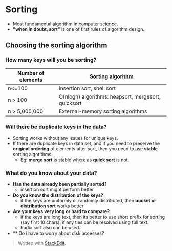 # Sorting

- Most fundamental algorithm in computer science. 
- **"when in doubt, sort"** is one of  first rules of algorithm design. 

## Choosing the sorting algorithm

### How many keys will you be sorting?
| Number of elements | Sorting algorithm |
|--|--|
| n<=100 | insertion sort, shell sort |
| n > 100 | O(nlogn) algorithms: heapsort, mergesort, quicksort |
| n > 5,000,000| External-memory sorting algorithms | 

### Will there be duplicate keys in the data?

 - Sorting works without any issues for unique keys.
 - If there are duplicate keys in data set, and if you need to preserve the **original ordering** of elements after sort, then you need to use **stable** sorting algorithms.
	 - Eg: **merge sort** is stable where as **quick sort** is not.

### What do you know about your data?

 - **Has the data already been partially sorted?**
	 - insertion sort might perform better
- **Do you know the distribution of the keys?**
	- if the keys are uniformly or randomly distributed, then **bucket or distribution sort** works better
- **Are your keys very long or hard to compare?**
	- if the keys are long text, then its better to use short prefix for sorting (say first 10 chars), if any ties can be resolved using full text.
	- Radix sort also can be used.
- ** Do i have to worry about disk accesses? 

> Written with [StackEdit](https://stackedit.io/).
<!--stackedit_data:
eyJoaXN0b3J5IjpbMjEyNDYyMjA0OSwtMjA5MTg2MjA2OCwtMT
Q5MzI4ODEyOSwxNDExNjc4NDNdfQ==
-->